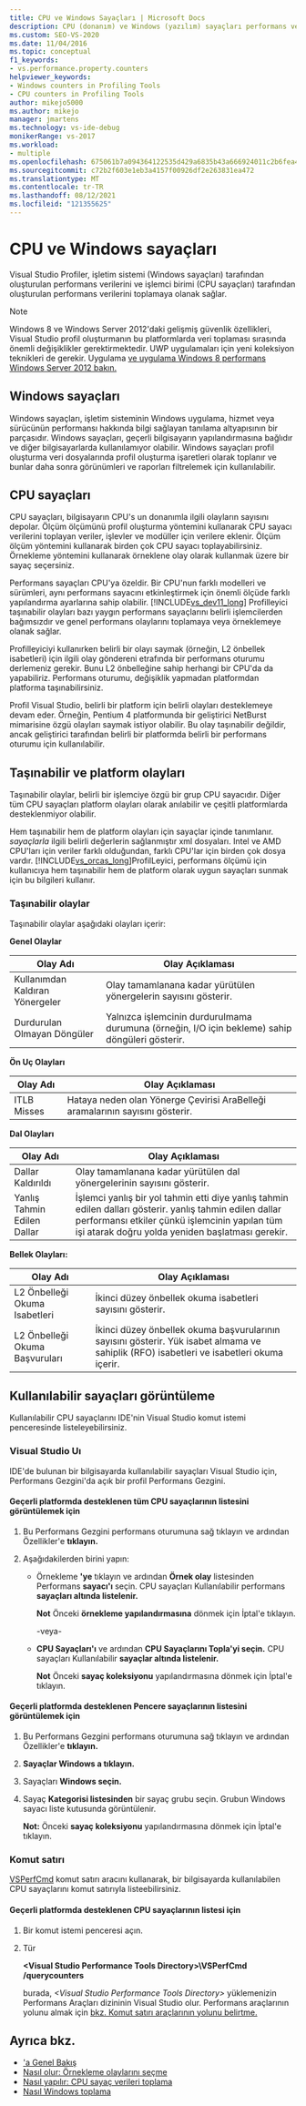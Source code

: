 ```yaml
---
title: CPU ve Windows Sayaçları | Microsoft Docs
description: CPU (donanım) ve Windows (yazılım) sayaçları performans verileri sağlar. Bunları görüntülemeyi ve veri toplamayı öğrenin.
ms.custom: SEO-VS-2020
ms.date: 11/04/2016
ms.topic: conceptual
f1_keywords:
- vs.performance.property.counters
helpviewer_keywords:
- Windows counters in Profiling Tools
- CPU counters in Profiling Tools
author: mikejo5000
ms.author: mikejo
manager: jmartens
ms.technology: vs-ide-debug
monikerRange: vs-2017
ms.workload:
- multiple
ms.openlocfilehash: 675061b7a094364122535d429a6835b43a666924011c2b6fea4203514a2222fa
ms.sourcegitcommit: c72b2f603e1eb3a4157f00926df2e263831ea472
ms.translationtype: MT
ms.contentlocale: tr-TR
ms.lasthandoff: 08/12/2021
ms.locfileid: "121355625"
---
```

# <a name="cpu-and-windows-counters"></a>CPU ve Windows sayaçları

Visual Studio Profiler, işletim sistemi (Windows sayaçları) tarafından oluşturulan performans verilerini ve işlemci birimi (CPU sayaçları) tarafından oluşturulan performans verilerini toplamaya olanak sağlar.

> [!NOTE]
> Windows 8 ve Windows Server 2012'daki gelişmiş güvenlik özellikleri, Visual Studio profil oluşturmanın bu platformlarda veri toplaması sırasında önemli değişiklikler gerektirmektedir. UWP uygulamaları için yeni koleksiyon teknikleri de gerekir. Uygulama [ve uygulama Windows 8 performans Windows Server 2012 bakın.](../profiling/performance-tools-on-windows-8-and-windows-server-2012-applications.md)

## <a name="windows-counters"></a>Windows sayaçları

Windows sayaçları, işletim sisteminin Windows uygulama, hizmet veya sürücünün performansı hakkında bilgi sağlayan tanılama altyapısının bir parçasıdır. Windows sayaçları, geçerli bilgisayarın yapılandırmasına bağlıdır ve diğer bilgisayarlarda kullanılamıyor olabilir. Windows sayaçları profil oluşturma veri dosyalarında profil oluşturma işaretleri olarak toplanır ve bunlar daha sonra görünümleri ve raporları filtrelemek için kullanılabilir.

## <a name="cpu-counters"></a>CPU sayaçları

CPU sayaçları, bilgisayarın CPU's un donanımla ilgili olayların sayısını depolar. Ölçüm ölçümünü profil oluşturma yöntemini kullanarak CPU sayacı verilerini toplayan veriler, işlevler ve modüller için verilere eklenir. Ölçüm ölçüm yöntemini kullanarak birden çok CPU sayacı toplayabilirsiniz. Örnekleme yöntemini kullanarak örneklene olay olarak kullanmak üzere bir sayaç seçersiniz.

Performans sayaçları CPU'ya özeldir. Bir CPU'nun farklı modelleri ve sürümleri, aynı performans sayacını etkinleştirmek için önemli ölçüde farklı yapılandırma ayarlarına sahip olabilir. [!INCLUDE[vs_dev11_long](../data-tools/includes/vs_dev11_long_md.md)] Profilleyici taşınabilir olayları bazı yaygın performans sayaçlarını belirli işlemcilerden bağımsızdır ve genel performans olaylarını toplamaya veya örneklemeye olanak sağlar.

Profilleyiciyi kullanırken belirli bir olayı saymak (örneğin, L2 önbellek isabetleri) için ilgili olay göndereni etrafında bir performans oturumu derlemeniz gerekir. Bunu L2 önbelleğine sahip herhangi bir CPU'da da yapabiliriz. Performans oturumu, değişiklik yapmadan platformdan platforma taşınabilirsiniz.

Profil Visual Studio, belirli bir platform için belirli olayları desteklemeye devam eder. Örneğin, Pentium 4 platformunda bir geliştirici NetBurst mimarisine özgü olayları saymak istiyor olabilir. Bu olay taşınabilir değildir, ancak geliştirici tarafından belirli bir platformda belirli bir performans oturumu için kullanılabilir.

## <a name="portable-and-platform-events"></a>Taşınabilir ve platform olayları

Taşınabilir olaylar, belirli bir işlemciye özgü bir grup CPU sayacıdır. Diğer tüm CPU sayaçları platform olayları olarak anılabilir ve çeşitli platformlarda desteklenmiyor olabilir.

 Hem taşınabilir hem de platform olayları için sayaçlar içinde tanımlanır. *sayaçlarla* ilgili belirli değerlerin sağlanmıştır xml dosyaları. Intel ve AMD CPU'ları için veriler farklı olduğundan, farklı CPU'lar için birden çok dosya vardır. [!INCLUDE[vs_orcas_long](../debugger/includes/vs_orcas_long_md.md)]ProfilLeyici, performans ölçümü için kullanıcıya hem taşınabilir hem de platform olarak uygun sayaçları sunmak için bu bilgileri kullanır.

### <a name="portable-events"></a>Taşınabilir olaylar

Taşınabilir olaylar aşağıdaki olayları içerir:

**Genel Olaylar**

|Olay Adı|Olay Açıklaması|
|----------------|-----------------------|
|Kullanımdan Kaldıran Yönergeler|Olay tamamlanana kadar yürütülen yönergelerin sayısını gösterir.|
|Durdurulan Olmayan Döngüler|Yalnızca işlemcinin durdurulmama durumuna (örneğin, I/O için bekleme) sahip döngüleri gösterir.|

**Ön Uç Olayları**

|Olay Adı|Olay Açıklaması|
|----------------|-----------------------|
|ITLB Misses|Hataya neden olan Yönerge Çevirisi AraBelleği aramalarının sayısını gösterir.|

**Dal Olayları**

|Olay Adı|Olay Açıklaması|
|----------------|-----------------------|
|Dallar Kaldırıldı|Olay tamamlanana kadar yürütülen dal yönergelerinin sayısını gösterir.|
|Yanlış Tahmin Edilen Dallar|İşlemci yanlış bir yol tahmin etti diye yanlış tahmin edilen dalları gösterir. yanlış tahmin edilen dallar performansı etkiler çünkü işlemcinin yapılan tüm işi atarak doğru yolda yeniden başlatması gerekir.|

**Bellek Olayları:**

|Olay Adı|Olay Açıklaması|
|----------------|-----------------------|
|L2 Önbelleği Okuma Isabetleri|İkinci düzey önbellek okuma isabetleri sayısını gösterir.|
|L2 Önbelleği Okuma Başvuruları|İkinci düzey önbellek okuma başvurularının sayısını gösterir. Yük isabet almama ve sahiplik (RFO) isabetleri ve isabetleri okuma içerir.|

## <a name="view-available-counters"></a>Kullanılabilir sayaçları görüntüleme

Kullanılabilir CPU sayaçlarını IDE'nin Visual Studio komut istemi penceresinde listeleyebilirsiniz.

### <a name="visual-studio-ui"></a>Visual Studio Uı

IDE'de bulunan bir bilgisayarda kullanılabilir sayaçları Visual Studio için, Performans Gezgini'da açık bir profil Performans Gezgini.

#### <a name="to-view-a-list-of-a-list-of-all-cpu-counters-that-are-supported-on-the-current-platform"></a>Geçerli platformda desteklenen tüm CPU sayaçlarının listesini görüntülemek için

1. Bu Performans Gezgini performans oturumuna sağ tıklayın ve ardından Özellikler'e **tıklayın.**

2. Aşağıdakilerden birini yapın:

   - Örnekleme **'ye** tıklayın ve ardından **Örnek olay** listesinden Performans **sayacı'ı** seçin. CPU sayaçları Kullanılabilir performans **sayaçları altında listelenir.**

      **Not** Önceki **örnekleme yapılandırmasına** dönmek için İptal'e tıklayın.

     -veya-

   - **CPU Sayaçları'ı** ve ardından **CPU Sayaçlarını Topla'yi seçin.** CPU sayaçları Kullanılabilir **sayaçlar altında listelenir.**

      **Not** Önceki **sayaç koleksiyonu** yapılandırmasına dönmek için İptal'e tıklayın.

#### <a name="to-view-a-list-of-a-list-of-window-counters-that-are-supported-on-the-current-platform"></a>Geçerli platformda desteklenen Pencere sayaçlarının listesini görüntülemek için

1. Bu Performans Gezgini performans oturumuna sağ tıklayın ve ardından Özellikler'e **tıklayın.**

2. **Sayaçlar Windows a tıklayın.**

3. Sayaçları **Windows seçin.**

4. Sayaç **Kategorisi listesinden** bir sayaç grubu seçin. Grubun Windows sayacı liste kutusunda görüntülenir.

     **Not:** Önceki **sayaç koleksiyonu** yapılandırmasına dönmek için İptal'e tıklayın.

### <a name="command-line"></a>Komut satırı

[VSPerfCmd](../profiling/vsperfcmd.md) komut satırı aracını kullanarak, bir bilgisayarda kullanılabilen CPU sayaçlarını komut satırıyla listeebilirsiniz.

#### <a name="to-list-of-cpu-counters-that-are-supported-on-the-current-platform"></a>Geçerli platformda desteklenen CPU sayaçlarının listesi için

1. Bir komut istemi penceresi açın.

2. Tür

     **\<Visual Studio Performance Tools Directory>\VSPerfCmd /querycounters**

     burada, *\<Visual Studio Performance Tools Directory>* yüklemenizin Performans Araçları dizininin Visual Studio olur. Performans araçlarının yolunu almak için [bkz. Komut satırı araçlarının yolunu belirtme.](../profiling/specifying-the-path-to-profiling-tools-command-line-tools.md)

## <a name="see-also"></a>Ayrıca bkz.

- ['a Genel Bakış](../profiling/overviews-performance-tools.md)
- [Nasıl olur: Örnekleme olaylarını seçme](../profiling/how-to-choose-sampling-events.md)
- [Nasıl yapılır: CPU sayaç verileri toplama](../profiling/how-to-collect-cpu-counter-data.md)
- [Nasıl Windows toplama](../profiling/how-to-collect-windows-counter-data.md)
